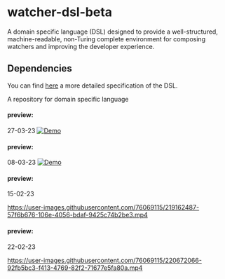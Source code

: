 # watcher-dsl-beta

A domain specific language (DSL) designed to provide a well-structured, machine-readable, non-Turing complete environment for composing watchers and improving the developer experience.
 

## Dependencies

You can find [here](https://docs.google.com/document/d/1gDyuC78L_BdqCin9_N_iAUvyHVA-v0WEXEdTiFYO6q4) a more detailed specification of the DSL.

A repository for domain specific language
#### preview:
 27-03-23 
 [![Demo](https://i.imgur.com/pqrbpWp.png)](https://vimeo.com/810525901) 

#### preview:
 08-03-23 
 [![Demo](https://i.imgur.com/MK6Xkk7.png)](https://vimeo.com/805929364) 

 


#### preview:
 15-02-23 
 
 https://user-images.githubusercontent.com/76069115/219162487-57f6b676-106e-4056-bdaf-9425c74b2be3.mp4

#### preview:
 22-02-23 
 

https://user-images.githubusercontent.com/76069115/220672066-92fb5bc3-f413-4769-82f2-71677e5fa80a.mp4


